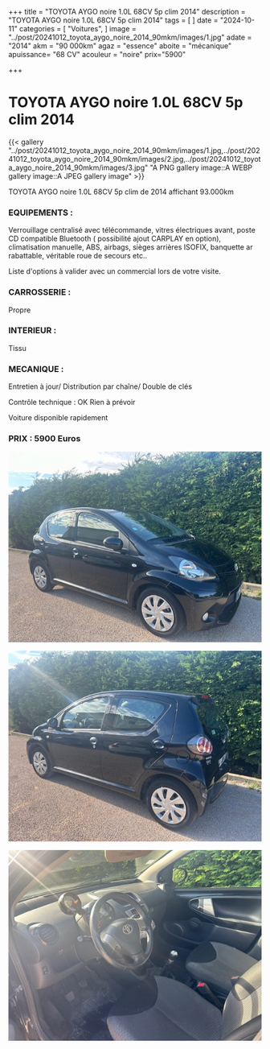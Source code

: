 +++
title = "TOYOTA AYGO noire 1.0L 68CV 5p clim 2014"
description = "TOYOTA AYGO noire 1.0L 68CV 5p clim 2014"
tags = [
]
date = "2024-10-11"
categories = [
    "Voitures",
]
image = "../post/20241012_toyota_aygo_noire_2014_90mkm/images/1.jpg"
adate = "2014"
akm = "90 000km"
agaz = "essence"
aboite = "mécanique"
apuissance= "68 CV"
acouleur = "noire"
prix="5900"

+++

# TOYOTA AYGO noire 1.0L 68CV 5p clim 2014

{{< gallery "../post/20241012_toyota_aygo_noire_2014_90mkm/images/1.jpg,../post/20241012_toyota_aygo_noire_2014_90mkm/images/2.jpg,../post/20241012_toyota_aygo_noire_2014_90mkm/images/3.jpg" "A PNG gallery image::A WEBP gallery image::A JPEG gallery image" >}}


TOYOTA AYGO noire 1.0L 68CV 5p clim de 2014 affichant 93.000km


### EQUIPEMENTS :
Verrouillage centralisé avec télécommande, vitres électriques avant, poste CD compatible Bluetooth ( possibilité ajout CARPLAY en option), climatisation manuelle, ABS, airbags, sièges arrières ISOFIX, banquette ar rabattable, véritable roue de secours etc..


Liste d'options à valider avec un commercial lors de votre visite.


### CARROSSERIE :
Propre


### INTERIEUR :
Tissu

### MECANIQUE :
Entretien à jour/
Distribution par chaîne/
Double de clés



Contrôle technique : OK
Rien à prévoir


Voiture disponible rapidement


### PRIX : 5900 Euros


<!-- more -->


![](images/1.jpg)

![](images/2.jpg)

![](images/3.jpg)

